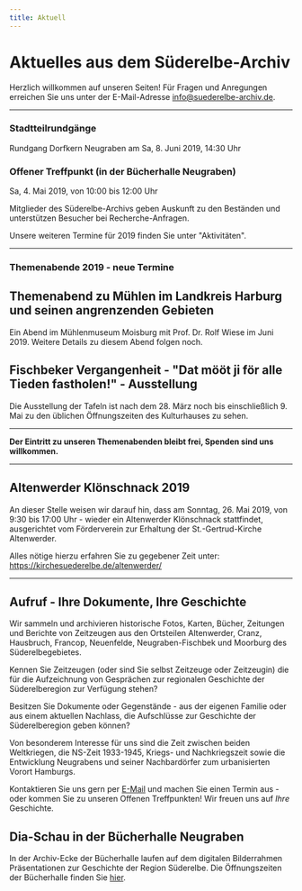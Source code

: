 ```yaml
---
title: Aktuell
---
```


# Aktuelles aus dem Süderelbe-Archiv

Herzlich willkommen auf unseren Seiten! Für Fragen und Anregungen erreichen Sie uns unter der
E-Mail-Adresse [info@suederelbe-archiv.de](mailto:info@suederelbe-archiv.de).

* * *

### Stadtteilrundgänge
Rundgang Dorfkern Neugraben am Sa, 8. Juni 2019, 14:30 Uhr

### Offener Treffpunkt (in der Bücherhalle Neugraben)

Sa, 4. Mai 2019, von 10:00 bis 12:00 Uhr

Mitglieder des Süderelbe-Archivs geben Auskunft zu den Beständen und unterstützen Besucher bei Recherche-Anfragen.

Unsere weiteren Termine für 2019 finden Sie unter "Aktivitäten".

* * *

### Themenabende 2019 - neue Termine

## Themenabend zu Mühlen im Landkreis Harburg und seinen angrenzenden Gebieten
Ein Abend im Mühlenmuseum Moisburg mit Prof. Dr. Rolf Wiese im Juni 2019.
Weitere Details zu diesem Abend folgen noch.


## Fischbeker Vergangenheit - "Dat mööt ji för alle Tieden fastholen!" - Ausstellung
Die Ausstellung der Tafeln ist nach dem 28. März noch bis einschließlich 9. Mai zu den üblichen Öffnungszeiten des Kulturhauses zu sehen.


* * *


**Der Eintritt zu unseren Themenabenden bleibt frei, Spenden sind uns willkommen.**

* * *

## Altenwerder Klönschnack 2019

An dieser Stelle weisen wir darauf hin, dass am Sonntag, 26. Mai 2019, von 9:30 bis 17:00 Uhr - wieder ein Altenwerder Klönschnack stattfindet, ausgerichtet vom Förderverein zur Erhaltung der St.-Gertrud-Kirche Altenwerder. 

Alles nötige hierzu erfahren Sie zu gegebener Zeit unter: https://kirchesuederelbe.de/altenwerder/

* * *

## Aufruf - Ihre Dokumente, Ihre Geschichte

Wir sammeln und archivieren historische Fotos, Karten, Bücher, Zeitungen
und Berichte von Zeitzeugen aus den Ortsteilen Altenwerder, Cranz,
Hausbruch, Francop, Neuenfelde, Neugraben-Fischbek und Moorburg des
Süderelbegebietes.

Kennen Sie Zeitzeugen (oder sind Sie selbst Zeitzeuge oder Zeitzeugin) die für die
Aufzeichnung von Gesprächen zur regionalen Geschichte der Süderelberegion zur Verfügung 
stehen?

Besitzen Sie Dokumente oder Gegenstände - aus der eigenen Familie oder aus
einem aktuellen Nachlass, die Aufschlüsse zur Geschichte der Süderelberegion
geben können?

Von besonderem Interesse für uns sind die Zeit zwischen beiden
Weltkriegen, die NS-Zeit 1933-1945, Kriegs- und Nachkriegszeit sowie die
Entwicklung Neugrabens und seiner Nachbardörfer zum urbanisierten Vorort Hamburgs.

Kontaktieren Sie uns gern per [E-Mail](mailto:info@suederelbe-archiv.de)
und machen Sie einen Termin aus - oder kommen Sie zu unseren Offenen
Treffpunkten! Wir freuen uns auf *Ihre* Geschichte.


## Dia-Schau in der Bücherhalle Neugraben

In der Archiv-Ecke der Bücherhalle laufen auf dem digitalen Bilderrahmen Präsentationen zur Geschichte der Region Süderelbe.
 Die Öffnungszeiten der Bücherhalle finden Sie
[hier](https://www.buecherhallen.de/neugraben).
